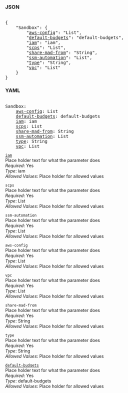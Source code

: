 ### JSON 
<pre> 
{
    "Sandbox": {
        "<a href=#aws-config>aws-config</a>": "List", 
        "<a href=#default-budgets>default-budgets</a>": "default-budgets", 
        "<a href=#iam>iam</a>": "iam", 
        "<a href=#scps>scps</a>": "List", 
        "<a href=#share-mad-from>share-mad-from</a>": "String", 
        "<a href=#ssm-automation>ssm-automation</a>": "List", 
        "<a href=#type>type</a>": "String", 
        "<a href=#vpc>vpc</a>": "List"
    }
}</pre> 
### YAML 
<pre> 
Sandbox:
    <a href=#aws-config>aws-config</a>: List
    <a href=#default-budgets>default-budgets</a>: default-budgets
    <a href=#iam>iam</a>: iam
    <a href=#scps>scps</a>: List
    <a href=#share-mad-from>share-mad-from</a>: String
    <a href=#ssm-automation>ssm-automation</a>: List
    <a href=#type>type</a>: String
    <a href=#vpc>vpc</a>: List
</pre> 


<a name= "iam" href="organizational-units/Sandbox/iam.md">`iam`</a> \
Place holder text for what the parameter does \
*Required*: Yes \
*Type*: iam \
*Allowed Values*: Place holder for allowed values

`scps`  <a name="scps"></a> \
Place holder text for what the parameter does \
*Required*: Yes \
*Type*: List \
*Allowed Values*: Place holder for allowed values

`ssm-automation`  <a name="ssm-automation"></a> \
Place holder text for what the parameter does \
*Required*: Yes \
*Type*: List \
*Allowed Values*: Place holder for allowed values

`aws-config`  <a name="aws-config"></a> \
Place holder text for what the parameter does \
*Required*: Yes \
*Type*: List \
*Allowed Values*: Place holder for allowed values

`vpc`  <a name="vpc"></a> \
Place holder text for what the parameter does \
*Required*: Yes \
*Type*: List \
*Allowed Values*: Place holder for allowed values

`share-mad-from`  <a name="share-mad-from"></a> \
Place holder text for what the parameter does \
*Required*: Yes \
*Type*: String \
*Allowed Values*: Place holder for allowed values

`type`  <a name="type"></a> \
Place holder text for what the parameter does \
*Required*: Yes \
*Type*: String \
*Allowed Values*: Place holder for allowed values

<a name= "default-budgets" href="organizational-units/Sandbox/default-budgets.md">`default-budgets`</a> \
Place holder text for what the parameter does \
*Required*: Yes \
*Type*: default-budgets \
*Allowed Values*: Place holder for allowed values

